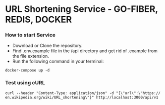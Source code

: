 # URL Shortening Service - GO-FIBER, REDIS, DOCKER

### How to start Service

- Download or Clone the repository.
- Find .env.example file in the /api directory and get rid of .example from the file extension.
- Run the following command in your terminal:

```shell
docker-compose up -d
```

### Test using cURL

```shell
curl --header "Content-Type: application/json" -d "{\"url\":\"https://
en.wikipedia.org/wiki/URL_shortening\"}" http://localhost:3000/api/v1
```
